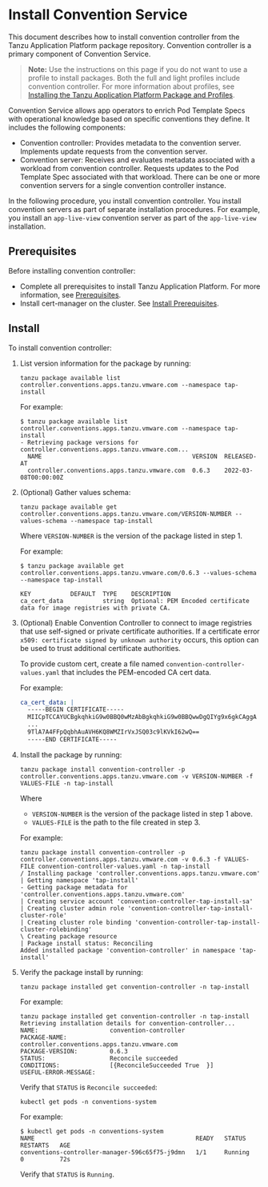 # Install Convention Service

This document describes how to install convention controller
from the Tanzu Application Platform package repository.
Convention controller is a primary component of Convention Service.

>**Note:** Use the instructions on this page if you do not want to use a profile to install packages.
Both the full and light profiles include convention controller.
For more information about profiles, see [Installing the Tanzu Application Platform Package and Profiles](../install.md).

Convention Service allows app operators to enrich Pod Template Specs with operational knowledge
based on specific conventions they define. It includes the following components:

- Convention controller: Provides metadata to the convention server.
Implements update requests from the convention server.
- Convention server: Receives and evaluates metadata associated with a workload from convention
controller. Requests updates to the Pod Template Spec associated with that workload.
There can be one or more convention servers for a single convention controller instance.

In the following procedure, you install convention controller.
You install convention servers as part of separate installation procedures.
For example, you install an `app-live-view` convention server as part of the `app-live-view`
installation.

## <a id='prereqs'></a> Prerequisites

Before installing convention controller:

- Complete all prerequisites to install Tanzu Application Platform. For more information, see [Prerequisites](../prerequisites.md).
- Install cert-manager on the cluster. See [Install Prerequisites](../install-components.md#install-prereqs).

## <a id='install'></a> Install

To install convention controller:

1. List version information for the package by running:

    ```
    tanzu package available list controller.conventions.apps.tanzu.vmware.com --namespace tap-install
    ```

    For example:

    ```
    $ tanzu package available list controller.conventions.apps.tanzu.vmware.com --namespace tap-install
    - Retrieving package versions for controller.conventions.apps.tanzu.vmware.com...
      NAME                                          VERSION  RELEASED-AT
      controller.conventions.apps.tanzu.vmware.com  0.6.3    2022-03-08T00:00:00Z
    ```

1. (Optional) Gather values schema:

    ```
    tanzu package available get controller.conventions.apps.tanzu.vmware.com/VERSION-NUMBER --values-schema --namespace tap-install
    ```

    Where `VERSION-NUMBER` is the version of the package listed in step 1.

    For example:

    ```
    $ tanzu package available get controller.conventions.apps.tanzu.vmware.com/0.6.3 --values-schema --namespace tap-install
    
    KEY           DEFAULT  TYPE    DESCRIPTION                                                                   
    ca_cert_data           string  Optional: PEM Encoded certificate data for image registries with private CA.  
    ```

1. (Optional) Enable Convention Controller to connect to image registries that use self-signed or private certificate authorities.
If a certificate error `x509: certificate signed by unknown authority` occurs, this option can be used to trust additional certificate authorities. 

    To provide custom cert, create a file named `convention-controller-values.yaml` that includes the PEM-encoded CA cert data.
   
    For example:
    ```yaml
    ca_cert_data: |
      -----BEGIN CERTIFICATE-----
      MIICpTCCAYUCBgkqhkiG9w0BBQ0wMzAbBgkqhkiG9w0BBQwwDgQIYg9x6gkCAggA
      ...
      9TlA7A4FFpQqbhAuAVH6KQ8WMZIrVxJSQ03c9lKVkI62wQ==
      -----END CERTIFICATE-----
    ```

1. Install the package by running:

    ```
    tanzu package install convention-controller -p controller.conventions.apps.tanzu.vmware.com -v VERSION-NUMBER -f VALUES-FILE -n tap-install
    ```
    Where
      - `VERSION-NUMBER` is the version of the package listed in step 1 above.
      - `VALUES-FILE` is the path to the file created in step 3.

    For example:

    ```
    tanzu package install convention-controller -p controller.conventions.apps.tanzu.vmware.com -v 0.6.3 -f VALUES-FILE convention-controller-values.yaml -n tap-install
    / Installing package 'controller.conventions.apps.tanzu.vmware.com'
    | Getting namespace 'tap-install'
    - Getting package metadata for 'controller.conventions.apps.tanzu.vmware.com'
    | Creating service account 'convention-controller-tap-install-sa'
    | Creating cluster admin role 'convention-controller-tap-install-cluster-role'
    | Creating cluster role binding 'convention-controller-tap-install-cluster-rolebinding'
    \ Creating package resource
    | Package install status: Reconciling
    Added installed package 'convention-controller' in namespace 'tap-install'
    ```

1. Verify the package install by running:

    ```
    tanzu package installed get convention-controller -n tap-install
    ```

    For example:

    ```
    tanzu package installed get convention-controller -n tap-install
    Retrieving installation details for convention-controller...
    NAME:                    convention-controller
    PACKAGE-NAME:            controller.conventions.apps.tanzu.vmware.com
    PACKAGE-VERSION:         0.6.3
    STATUS:                  Reconcile succeeded
    CONDITIONS:              [{ReconcileSucceeded True  }]
    USEFUL-ERROR-MESSAGE:
    ```

    Verify that `STATUS` is `Reconcile succeeded`:

    ```
    kubectl get pods -n conventions-system
    ```

    For example:

    ```
    $ kubectl get pods -n conventions-system
    NAME                                             READY   STATUS    RESTARTS   AGE
    conventions-controller-manager-596c65f75-j9dmn   1/1     Running   0          72s
    ```

    Verify that `STATUS` is `Running`.
